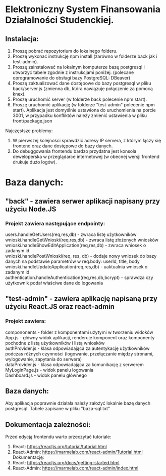 # Elektroniczny System Finansowania  Działalności Studenckiej.

## Instalacja:
1. Proszę pobrać repozytorium do lokalnego folderu.
2. Proszę wykonać instrukcję npm install (zarówno w folderze back jak i test-admin).
3. Proszę zainstalować na lokalnym komputerze bazę postgresql i utworzyć tabele zgodnie z instrukcjami poniżej.
(polecane oprogramowanie do obsługi bazy PostgreSQL: DBeaver)
4. Proszę zaktualizować dane dostępowe do bazy postgresql w pliku back/server.js (zmienna db, która nawiązuje połączenie za pomocą knex).
5. Proszę uruchomić server (w folderze back polecenie npm start).
6. Proszę uruchomić aplikację (w folderze "test-admin" polecenie npm start). Aplikacja jest domyślnie ustawiona do uruchomienia na porcie 3001, w przypadku konfliktów należy zmienić ustawienia w pliku front/package.json

Najczęstsze problemy:
1) W pierwszej kolejności sprawdzić adresy IP servera, z którym łączy się frontend oraz dane dostępowe do bazy danych.
2) Do debuggowania frontendu bardzo przydatna jest konsola deweloperska w przeglądarce internetowej (w obecnej wersji frontend drukuje dużo logów).

Baza danych:
=======
## "back" - zawiera serwer aplikacji napisany przy użyciu Node.JS  
### Projekt zawiera następujące endpointy:  
users.handleGetUsers(req,res,db) - zwraca listę użytkowników  
wnioski.handleGetWnioski(req,res,db) - zwraca listę złożonych wniosków  
wnioski.handleShowEditApplication(req,res,db) - zwraca wniosek o zadanym id  
wnioski.handlePostWnioski(req, res, db) - dodaje nowy wniosek do bazy danych na podstawie parametrów w req.body: userId, title, body  
wnioski.handleUpdateApplication(req,res,db) - uaktualnia wniosek o zadanym id  
authentication.handleAuthentication(req,res,db,bcrypt) - sprawdza czy użytkownik podał właściwe dane do logowania  
  
## "test-admin" - zawiera aplikację napisaną przy użyciu React.JS oraz react-admin  
### Projekt zawiera:  
compononents - folder z komponentami użytymi w tworzeniu widoków  
App.js - główny widok aplikacji, renderuje komponent <Admin> oraz komponenty pochodne <Resource> z listą użytkowników i listą wniosków  
authProvider.js - klasa odpowiadająca za autentykację użytkowników podczas różnych czynności (logowanie, przełączanie między stronami, wylogowanie, zapytania do serwera)  
dataProvider.js - klasa odpowiadająca za komunikację z serwerem  
MyLoginPage.js - widok panelu logowania  
Dashboard.js - widok panelu głównego  

## Baza danych:
Aby aplikacja poprawnie działała należy założyć lokalnie bazę danych postgresql.
Tabele zapisane w pliku "baza-sql.txt"

## Dokumentacja zależności:
Przed edycją frontendu warto przeczytać tutoriale:
1) React: https://reactjs.org/tutorial/tutorial.html
2) React-Admin: https://marmelab.com/react-admin/Tutorial.html
Dokumentację:
1) React: https://reactjs.org/docs/getting-started.html
2) React-Admin: https://marmelab.com/react-admin/index.html


